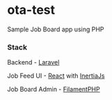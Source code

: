 # ota-test

Sample Job Board app using PHP

### Stack

Backend - [Laravel](https://laravel.com/)

Job Feed UI - [React](https://react.dev/) with [InertiaJs](https://inertiajs.com/)

Job Board Admin - [FilamentPHP](https://filamentphp.com/)
